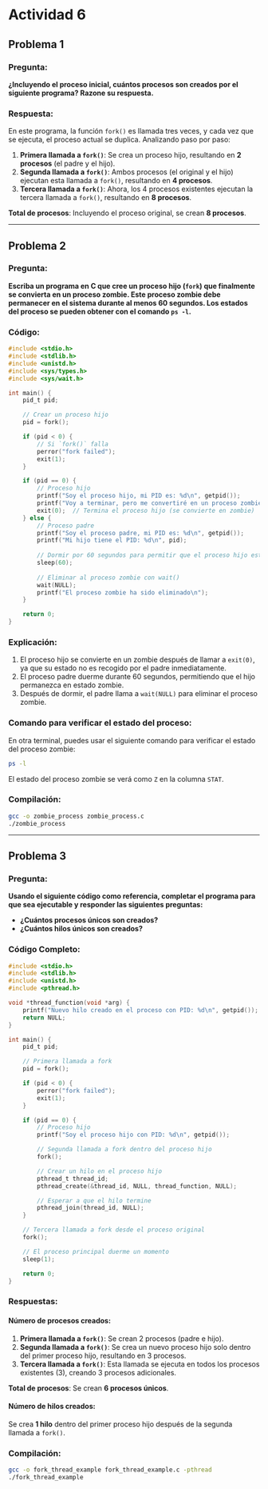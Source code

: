 # Actividad 6

## Problema 1

### Pregunta:

**¿Incluyendo el proceso inicial, cuántos procesos son creados por el siguiente programa? Razone su respuesta.**


### Respuesta:

En este programa, la función `fork()` es llamada tres veces, y cada vez que se ejecuta, el proceso actual se duplica. Analizando paso por paso:

1. **Primera llamada a `fork()`**: Se crea un proceso hijo, resultando en **2 procesos** (el padre y el hijo).
2. **Segunda llamada a `fork()`**: Ambos procesos (el original y el hijo) ejecutan esta llamada a `fork()`, resultando en **4 procesos**.
3. **Tercera llamada a `fork()`**: Ahora, los 4 procesos existentes ejecutan la tercera llamada a `fork()`, resultando en **8 procesos**.

**Total de procesos**: Incluyendo el proceso original, se crean **8 procesos**.

---

## Problema 2

### Pregunta:

**Escriba un programa en C que cree un proceso hijo (`fork`) que finalmente se convierta en un proceso zombie. Este proceso zombie debe permanecer en el sistema durante al menos 60 segundos. Los estados del proceso se pueden obtener con el comando `ps -l`.**

### Código:

```c
#include <stdio.h>
#include <stdlib.h>
#include <unistd.h>
#include <sys/types.h>
#include <sys/wait.h>

int main() {
    pid_t pid;

    // Crear un proceso hijo
    pid = fork();

    if (pid < 0) {
        // Si `fork()` falla
        perror("fork failed");
        exit(1);
    }

    if (pid == 0) {
        // Proceso hijo
        printf("Soy el proceso hijo, mi PID es: %d\n", getpid());
        printf("Voy a terminar, pero me convertiré en un proceso zombie...\n");
        exit(0);  // Termina el proceso hijo (se convierte en zombie)
    } else {
        // Proceso padre
        printf("Soy el proceso padre, mi PID es: %d\n", getpid());
        printf("Mi hijo tiene el PID: %d\n", pid);
    
        // Dormir por 60 segundos para permitir que el proceso hijo esté en estado zombie
        sleep(60);
    
        // Eliminar al proceso zombie con wait()
        wait(NULL);
        printf("El proceso zombie ha sido eliminado\n");
    }

    return 0;
}
```

### Explicación:

1. El proceso hijo se convierte en un zombie después de llamar a `exit(0)`, ya que su estado no es recogido por el padre inmediatamente.
2. El proceso padre duerme durante 60 segundos, permitiendo que el hijo permanezca en estado zombie.
3. Después de dormir, el padre llama a `wait(NULL)` para eliminar el proceso zombie.

### Comando para verificar el estado del proceso:

En otra terminal, puedes usar el siguiente comando para verificar el estado del proceso zombie:

```bash
ps -l
```

El estado del proceso zombie se verá como `Z` en la columna `STAT`.

### Compilación:

```bash
gcc -o zombie_process zombie_process.c
./zombie_process
```

---

## Problema 3

### Pregunta:

**Usando el siguiente código como referencia, completar el programa para que sea ejecutable y responder las siguientes preguntas:**

- **¿Cuántos procesos únicos son creados?**
- **¿Cuántos hilos únicos son creados?**


### Código Completo:

```c
#include <stdio.h>
#include <stdlib.h>
#include <unistd.h>
#include <pthread.h>

void *thread_function(void *arg) {
    printf("Nuevo hilo creado en el proceso con PID: %d\n", getpid());
    return NULL;
}

int main() {
    pid_t pid;

    // Primera llamada a fork
    pid = fork();

    if (pid < 0) {
        perror("fork failed");
        exit(1);
    }

    if (pid == 0) {
        // Proceso hijo
        printf("Soy el proceso hijo con PID: %d\n", getpid());

        // Segunda llamada a fork dentro del proceso hijo
        fork();

        // Crear un hilo en el proceso hijo
        pthread_t thread_id;
        pthread_create(&thread_id, NULL, thread_function, NULL);

        // Esperar a que el hilo termine
        pthread_join(thread_id, NULL);
    }

    // Tercera llamada a fork desde el proceso original
    fork();

    // El proceso principal duerme un momento
    sleep(1);

    return 0;
}
```

### Respuestas:

#### Número de procesos creados:

1. **Primera llamada a `fork()`**: Se crean 2 procesos (padre e hijo).
2. **Segunda llamada a `fork()`**: Se crea un nuevo proceso hijo solo dentro del primer proceso hijo, resultando en 3 procesos.
3. **Tercera llamada a `fork()`**: Esta llamada se ejecuta en todos los procesos existentes (3), creando 3 procesos adicionales.

**Total de procesos**: Se crean **6 procesos únicos**.

#### Número de hilos creados:

Se crea **1 hilo** dentro del primer proceso hijo después de la segunda llamada a `fork()`.

### Compilación:

```bash
gcc -o fork_thread_example fork_thread_example.c -pthread
./fork_thread_example
```

